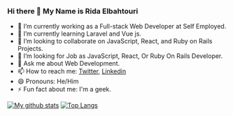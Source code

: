 ### Hi there 👋 My Name is Rida Elbahtouri


- 🔭 I’m currently working as a Full-stack Web Developer at Self Employed.
- 🌱 I’m currently learning Laravel and Vue js.
- 👯 I’m looking to collaborate on JavaScript, React, and Ruby on Rails Projects.
- 🤔 I’m looking for Job as JavaScript, React, Or Ruby On Rails Developer.
- 💬 Ask me about Web Development.
- 📫 How to reach me: [Twitter](https://twitter.com/RElbahtouri), [Linkedin](https://www.linkedin.com/in/rida-elbahtouri/)
- 😄 Pronouns: He/Him
- ⚡ Fun fact about me: I'm a geek.


[![My github stats](https://github-readme-stats.vercel.app/api?username=rida-elbahtouri&show_icons=true&theme=radical)](https://github.com/rida-elbahtouri/github-readme-stats)  [![Top Langs](https://github-readme-stats.vercel.app/api/top-langs/?username=rida-elbahtouri&show_icons=true&theme=radical&layout=compact)](https://github.com/rida-elbahtouri/github-readme-stats)
